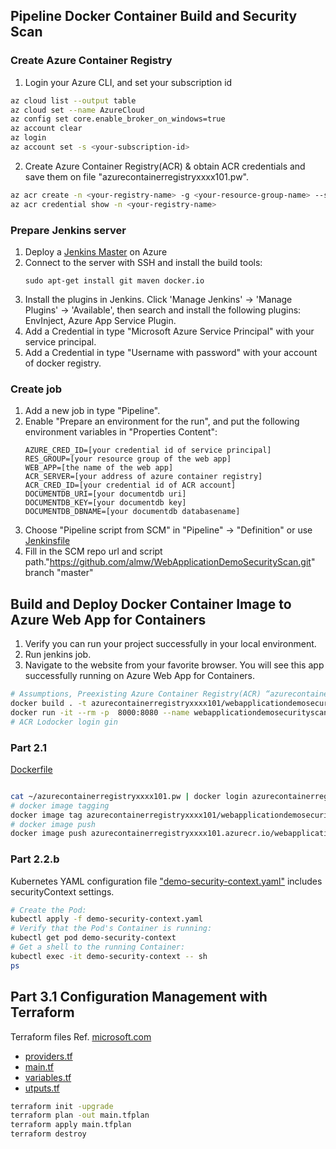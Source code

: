 
##  Pipeline Docker Container Build and Security Scan
### Create Azure Container Registry
1. Login your Azure CLI, and set your subscription id
```bash
az cloud list --output table
az cloud set --name AzureCloud
az config set core.enable_broker_on_windows=true
az account clear
az login
az account set -s <your-subscription-id>
 ```
2. Create Azure Container Registry(ACR) & obtain ACR credentials and save them on file "azurecontainerregistryxxxx101.pw".
```bash
az acr create -n <your-registry-name> -g <your-resource-group-name> --sku <sku-name> --admin-enabled true
az acr credential show -n <your-registry-name>
```
### Prepare Jenkins server

1. Deploy a [Jenkins Master](https://aka.ms/jenkins-on-azure) on Azure
2. Connect to the server with SSH and install the build tools:
   ```
   sudo apt-get install git maven docker.io
   ```
3. Install the plugins in Jenkins. Click 'Manage Jenkins' -> 'Manage Plugins' -> 'Available', then search and install the following plugins: EnvInject, Azure App Service Plugin.
4. Add a Credential in type "Microsoft Azure Service Principal" with your service principal.
5. Add a Credential in type "Username with password" with your account of docker registry.

### Create job

1. Add a new job in type "Pipeline".
2. Enable "Prepare an environment for the run", and put the following environment variables
   in "Properties Content":
    ```
    AZURE_CRED_ID=[your credential id of service principal]
    RES_GROUP=[your resource group of the web app]
    WEB_APP=[the name of the web app]
    ACR_SERVER=[your address of azure container registry]
    ACR_CRED_ID=[your credential id of ACR account]
    DOCUMENTDB_URI=[your documentdb uri]
    DOCUMENTDB_KEY=[your documentdb key]
    DOCUMENTDB_DBNAME=[your documentdb databasename]
    ```
3. Choose "Pipeline script from SCM" in "Pipeline" -> "Definition" or use [Jenkinsfile](./Jenkinsfile)
4. Fill in the SCM repo url and script path."https://github.com/almw/WebApplicationDemoSecurityScan.git" branch "master"

## Build and Deploy Docker Container Image to Azure Web App for Containers

1. Verify you can run your project successfully in your local environment.
2. Run jenkins job.
3. Navigate to the website from your favorite browser. You will see this app successfully running on Azure Web App for Containers.
```bash
# Assumptions, Preexisting Azure Container Registry(ACR) “azurecontainerregistryxxxx101”
docker build . -t azurecontainerregistryxxxx101/webapplicationdemosecurityscan
docker run -it --rm -p  8000:8080 --name webapplicationdemosecurityscan azurecontainerregistryxxxx101/webapplicationdemosecurityscan
# ACR Lodocker login gin
```
### Part 2.1
[Dockerfile](./Dockerfile )
```bash

cat ~/azurecontainerregistryxxxx101.pw | docker login azurecontainerregistryxxxx101.azurecr.io --username azurecontainerregistryxxxx101 -password-stdin
# docker image tagging
docker image tag azurecontainerregistryxxxx101/webapplicationdemosecurityscan:latest azurecontainerregistryxxxx101.azurecr.io/webapplicationdemosecurityscan:latest
# docker image push
docker image push azurecontainerregistryxxxx101.azurecr.io/webapplicationdemosecurityscan:latest
```

### Part 2.2.b
Kubernetes YAML configuration file ["demo-security-context.yaml"](./demo-security-context.yaml) includes securityContext settings.
```bash
# Create the Pod:
kubectl apply -f demo-security-context.yaml
# Verify that the Pod's Container is running:
kubectl get pod demo-security-context
# Get a shell to the running Container:
kubectl exec -it demo-security-context -- sh
ps
```

## Part 3.1 Configuration Management with Terraform
Terraform files Ref. [microsoft.com](https://www.microsoft.com/en-us/)
- [providers.tf](./providers.tf)
- [main.tf](./main.tf)
- [variables.tf](./variables.tf)
- [utputs.tf](./outputs.tf)

```sh
terraform init -upgrade
terraform plan -out main.tfplan
terraform apply main.tfplan
terraform destroy

```

